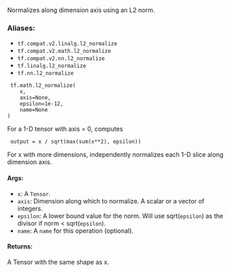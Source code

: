 
Normalizes along dimension axis using an L2 norm.
### Aliases:
- `tf.compat.v2.linalg.l2_normalize`
- `tf.compat.v2.math.l2_normalize`
- `tf.compat.v2.nn.l2_normalize`
- `tf.linalg.l2_normalize`
- `tf.nn.l2_normalize`

```
 tf.math.l2_normalize(
    x,
    axis=None,
    epsilon=1e-12,
    name=None
)
```

For a 1-D tensor with axis = 0, computes

```
 output = x / sqrt(max(sum(x**2), epsilon))
```

For x with more dimensions, independently normalizes each 1-D slice along dimension axis.
#### Args:
- `x`: A `Tensor`.
- `axis`: Dimension along which to normalize. A scalar or a vector of integers.
- `epsilon`: A lower bound value for the norm. Will use sqrt(`epsilon`) as the divisor if norm < sqrt(`epsilon`).
- `name`: A `name` for this operation (optional).
#### Returns:

A Tensor with the same shape as x.
